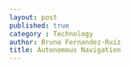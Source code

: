 ```yaml
---
layout: post
published: true
category : Technology
author: Bruno Fernandez-Ruiz
title: Autonomous Navigation
---
```

